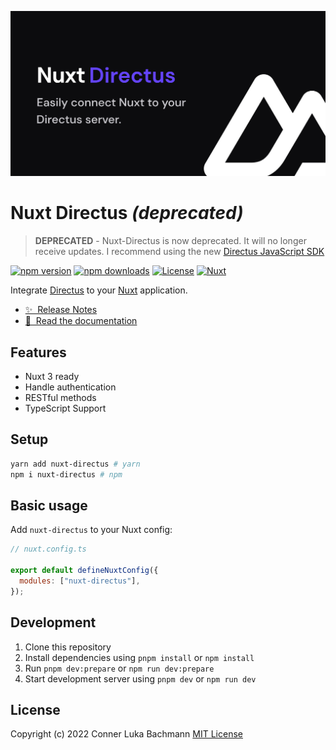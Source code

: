 [![nuxt-directus](https://raw.githubusercontent.com/Intevel/nuxt-directus/main/docs/public/cover.png)](https://nuxt-directus.site/)

# Nuxt Directus _(deprecated)_

> **DEPRECATED** - Nuxt-Directus is now deprecated. It will no longer receive updates.
I recommend using the new [Directus JavaScript SDK](https://docs.directus.io/guides/sdk/getting-started.html)

[![npm version][npm-version-src]][npm-version-href]
[![npm downloads][npm-downloads-src]][npm-downloads-href]
[![License][license-src]][license-href]
[![Nuxt][nuxt-src]][nuxt-href]

Integrate [Directus](https://directus.io/) to your [Nuxt](https://nuxt.com/) application.

- [✨ &nbsp;Release Notes](https://github.com/directus-community/nuxt-directus/releases)
- [📖 &nbsp;Read the documentation](https://nuxt-directus.site/)

## Features

- Nuxt 3 ready
- Handle authentication
- RESTful methods
- TypeScript Support

## Setup

```sh
yarn add nuxt-directus # yarn
npm i nuxt-directus # npm
```

## Basic usage

Add `nuxt-directus` to your Nuxt config:

```javascript
// nuxt.config.ts

export default defineNuxtConfig({
  modules: ["nuxt-directus"],
});
```

## Development

1. Clone this repository
2. Install dependencies using `pnpm install` or `npm install`
3. Run `pnpm dev:prepare` or `npm run dev:prepare`
4. Start development server using `pnpm dev` or `npm run dev`

## License

Copyright (c) 2022 Conner Luka Bachmann
[MIT License](./LICENSE)

<!-- Badges -->

[npm-version-src]: https://img.shields.io/npm/v/nuxt-directus/latest.svg?style=flat&colorA=18181B&colorB=28CF8D
[npm-version-href]: https://npmjs.com/package/nuxt-directus
[npm-downloads-src]: https://img.shields.io/npm/dt/nuxt-directus.svg?style=flat&colorA=18181B&colorB=28CF8D
[npm-downloads-href]: https://npmjs.com/package/nuxt-directus
[license-src]: https://img.shields.io/npm/l/nuxt-directus.svg?style=flat&colorA=18181B&colorB=28CF8D
[license-href]: https://npmjs.com/package/nuxt-directus
[nuxt-src]: https://img.shields.io/badge/Nuxt-18181B?logo=nuxt.js
[nuxt-href]: https://nuxt.com
